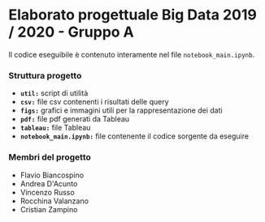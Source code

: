 # Elaborato progettuale Big Data 2019 / 2020 - Gruppo A

Il codice eseguibile è contenuto interamente nel file `notebook_main.ipynb`. 

### Struttura progetto

- **`util:`** script di utilità
- **`csv:`** file csv contenenti i risultati delle query
- **`figs:`** grafici e immagini utili per la rappresentazione dei dati
- **`pdf:`** file pdf generati da Tableau
- **`tableau:`** file Tableau
- **`notebook_main.ipynb:`** file contenente il codice sorgente da eseguire

### Membri del progetto

- Flavio Biancospino
- Andrea D'Acunto
- Vincenzo Russo
- Rocchina Valanzano
- Cristian Zampino
